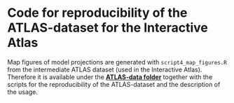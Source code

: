 # Code for reproducibility of the ATLAS-dataset for the Interactive Atlas

Map figures of model projections are generated with `script4_map_figures.R` from the intermediate ATLAS dataset (used in the Interactive Atlas). Therefore it is available under the [**ATLAS-data folder**](https://github.com/SantanderMetGroup/ATLAS/tree/mai-devel/scripts/ATLAS-data) together with the scripts for the reproducibility of the ATLAS-dataset and the description of the usage. 